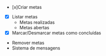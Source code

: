 - [x]Criar metas
- [x] Listar metas
    - Metas realizadas
    - Metas abertas
- [x] Marcar/Desmarcar metas como concluídas
- Remover metas
- Sistema de mensagens